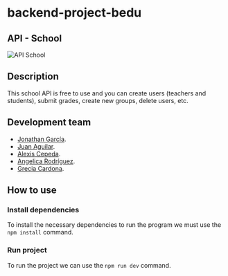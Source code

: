 # backend-project-bedu

## API - School
![API School](https://drive.google.com/file/d/1-AqBzyhv1hfnJ8e_zGrhWILxF8oor6tt/view)

## Description 
This school API is free to use and you can create users (teachers and students), submit grades, create new groups, delete users, etc.

## Development team
- [Jonathan García](https://github.com/JAGarciaGomez06).
- [Juan Aguilar](https://github.com/JuanAguilarDev).
- [Alexis Cepeda](https://github.com/AlexxCepeda).
- [Angelica Rodríguez](https://github.com/angelicardz).
- [Grecia Cardona](https://github.com/Grecia1331).

## How to use
### Install dependencies
To install the necessary dependencies to run the program we must use the ```npm install``` command.

### Run project
To run the project we can use the ```npm run dev``` command.
